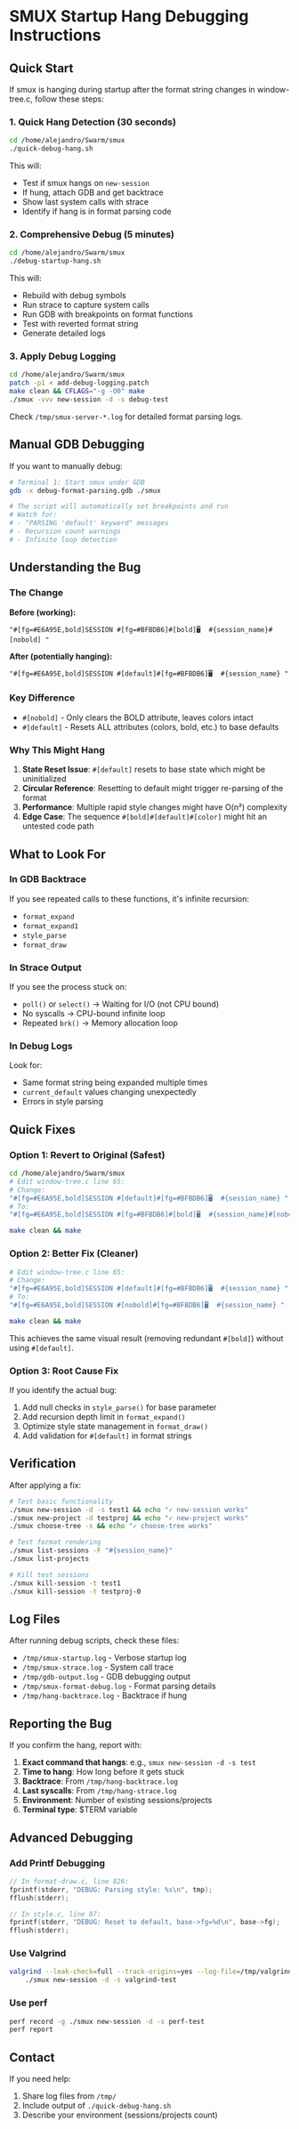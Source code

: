 # SMUX Startup Hang Debugging Instructions

## Quick Start

If smux is hanging during startup after the format string changes in window-tree.c, follow these steps:

### 1. Quick Hang Detection (30 seconds)

```bash
cd /home/alejandro/Swarm/smux
./quick-debug-hang.sh
```

This will:
- Test if smux hangs on `new-session`
- If hung, attach GDB and get backtrace
- Show last system calls with strace
- Identify if hang is in format parsing code

### 2. Comprehensive Debug (5 minutes)

```bash
cd /home/alejandro/Swarm/smux
./debug-startup-hang.sh
```

This will:
- Rebuild with debug symbols
- Run strace to capture system calls
- Run GDB with breakpoints on format functions
- Test with reverted format string
- Generate detailed logs

### 3. Apply Debug Logging

```bash
cd /home/alejandro/Swarm/smux
patch -p1 < add-debug-logging.patch
make clean && CFLAGS="-g -O0" make
./smux -vvv new-session -d -s debug-test
```

Check `/tmp/smux-server-*.log` for detailed format parsing logs.

## Manual GDB Debugging

If you want to manually debug:

```bash
# Terminal 1: Start smux under GDB
gdb -x debug-format-parsing.gdb ./smux

# The script will automatically set breakpoints and run
# Watch for:
# - "PARSING 'default' keyword" messages
# - Recursion count warnings
# - Infinite loop detection
```

## Understanding the Bug

### The Change

**Before (working):**
```
"#[fg=#E6A95E,bold]SESSION #[fg=#BFBDB6]#[bold]🖥️  #{session_name}#[nobold] "
```

**After (potentially hanging):**
```
"#[fg=#E6A95E,bold]SESSION #[default]#[fg=#BFBDB6]🖥️  #{session_name} "
```

### Key Difference

- `#[nobold]` - Only clears the BOLD attribute, leaves colors intact
- `#[default]` - Resets ALL attributes (colors, bold, etc.) to base defaults

### Why This Might Hang

1. **State Reset Issue**: `#[default]` resets to base state which might be uninitialized
2. **Circular Reference**: Resetting to default might trigger re-parsing of the format
3. **Performance**: Multiple rapid style changes might have O(n²) complexity
4. **Edge Case**: The sequence `#[bold]#[default]#[color]` might hit an untested code path

## What to Look For

### In GDB Backtrace

If you see repeated calls to these functions, it's infinite recursion:
- `format_expand`
- `format_expand1`
- `style_parse`
- `format_draw`

### In Strace Output

If you see the process stuck on:
- `poll()` or `select()` → Waiting for I/O (not CPU bound)
- No syscalls → CPU-bound infinite loop
- Repeated `brk()` → Memory allocation loop

### In Debug Logs

Look for:
- Same format string being expanded multiple times
- `current_default` values changing unexpectedly
- Errors in style parsing

## Quick Fixes

### Option 1: Revert to Original (Safest)

```bash
cd /home/alejandro/Swarm/smux
# Edit window-tree.c line 65:
# Change:
"#[fg=#E6A95E,bold]SESSION #[default]#[fg=#BFBDB6]🖥️  #{session_name} "
# To:
"#[fg=#E6A95E,bold]SESSION #[fg=#BFBDB6]#[bold]🖥️  #{session_name}#[nobold] "

make clean && make
```

### Option 2: Better Fix (Cleaner)

```bash
# Edit window-tree.c line 65:
# Change:
"#[fg=#E6A95E,bold]SESSION #[default]#[fg=#BFBDB6]🖥️  #{session_name} "
# To:
"#[fg=#E6A95E,bold]SESSION #[nobold]#[fg=#BFBDB6]🖥️  #{session_name} "

make clean && make
```

This achieves the same visual result (removing redundant `#[bold]`) without using `#[default]`.

### Option 3: Root Cause Fix

If you identify the actual bug:

1. Add null checks in `style_parse()` for base parameter
2. Add recursion depth limit in `format_expand()`
3. Optimize style state management in `format_draw()`
4. Add validation for `#[default]` in format strings

## Verification

After applying a fix:

```bash
# Test basic functionality
./smux new-session -d -s test1 && echo "✓ new-session works"
./smux new-project -d testproj && echo "✓ new-project works"
./smux choose-tree -s && echo "✓ choose-tree works"

# Test format rendering
./smux list-sessions -F "#{session_name}"
./smux list-projects

# Kill test sessions
./smux kill-session -t test1
./smux kill-session -t testproj-0
```

## Log Files

After running debug scripts, check these files:

- `/tmp/smux-startup.log` - Verbose startup log
- `/tmp/smux-strace.log` - System call trace
- `/tmp/gdb-output.log` - GDB debugging output
- `/tmp/smux-format-debug.log` - Format parsing details
- `/tmp/hang-backtrace.log` - Backtrace if hung

## Reporting the Bug

If you confirm the hang, report with:

1. **Exact command that hangs**: e.g., `smux new-session -d -s test`
2. **Time to hang**: How long before it gets stuck
3. **Backtrace**: From `/tmp/hang-backtrace.log`
4. **Last syscalls**: From `/tmp/hang-strace.log`
5. **Environment**: Number of existing sessions/projects
6. **Terminal type**: $TERM variable

## Advanced Debugging

### Add Printf Debugging

```c
// In format-draw.c, line 826:
fprintf(stderr, "DEBUG: Parsing style: %s\n", tmp);
fflush(stderr);

// In style.c, line 87:
fprintf(stderr, "DEBUG: Reset to default, base->fg=%d\n", base->fg);
fflush(stderr);
```

### Use Valgrind

```bash
valgrind --leak-check=full --track-origins=yes --log-file=/tmp/valgrind.log \
    ./smux new-session -d -s valgrind-test
```

### Use perf

```bash
perf record -g ./smux new-session -d -s perf-test
perf report
```

## Contact

If you need help:
1. Share log files from `/tmp/`
2. Include output of `./quick-debug-hang.sh`
3. Describe your environment (sessions/projects count)
